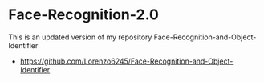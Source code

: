 # Face-Recognition-2.0
This is an updated version of my repository Face-Recognition-and-Object-Identifier
 - https://github.com/Lorenzo6245/Face-Recognition-and-Object-Identifier
